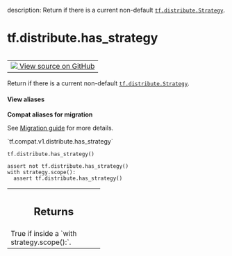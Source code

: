 description: Return if there is a current non-default <a href="../../tf/distribute/Strategy.md"><code>tf.distribute.Strategy</code></a>.

<div itemscope itemtype="http://developers.google.com/ReferenceObject">
<meta itemprop="name" content="tf.distribute.has_strategy" />
<meta itemprop="path" content="Stable" />
</div>

# tf.distribute.has_strategy

<!-- Insert buttons and diff -->

<table class="tfo-notebook-buttons tfo-api nocontent" align="left">
<td>
  <a target="_blank" href="https://github.com/tensorflow/tensorflow/blob/r2.3/tensorflow/python/distribute/distribution_strategy_context.py#L199-L212">
    <img src="https://www.tensorflow.org/images/GitHub-Mark-32px.png" />
    View source on GitHub
  </a>
</td>
</table>



Return if there is a current non-default <a href="../../tf/distribute/Strategy.md"><code>tf.distribute.Strategy</code></a>.

<section class="expandable">
  <h4 class="showalways">View aliases</h4>
  <p>
<b>Compat aliases for migration</b>
<p>See
<a href="https://www.tensorflow.org/guide/migrate">Migration guide</a> for
more details.</p>
<p>`tf.compat.v1.distribute.has_strategy`</p>
</p>
</section>

<pre class="devsite-click-to-copy prettyprint lang-py tfo-signature-link">
<code>tf.distribute.has_strategy()
</code></pre>



<!-- Placeholder for "Used in" -->

```
assert not tf.distribute.has_strategy()
with strategy.scope():
  assert tf.distribute.has_strategy()
```

<!-- Tabular view -->
 <table class="responsive fixed orange">
<colgroup><col width="214px"><col></colgroup>
<tr><th colspan="2"><h2 class="add-link">Returns</h2></th></tr>
<tr class="alt">
<td colspan="2">
True if inside a `with strategy.scope():`.
</td>
</tr>

</table>

